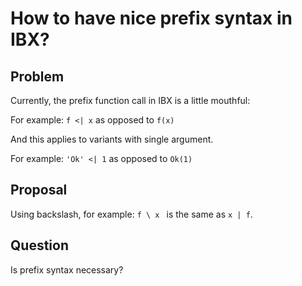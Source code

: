 # How to have nice prefix syntax in IBX?

## Problem

Currently, the prefix function call in IBX is a little mouthful:

For example: `f <| x` as opposed to `f(x)`

And this applies to variants with single argument.

For example: `'Ok' <| 1` as opposed to `Ok(1)`

## Proposal

Using backslash, for example: `f \ x ` is the same as `x | f`.

## Question

Is prefix syntax necessary?
